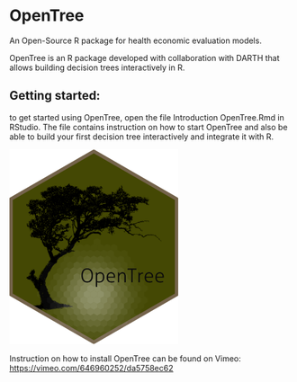 # OpenTree 
An Open-Source R package for health economic evaluation models. 

OpenTree is an R package developed with collaboration with DARTH that allows building decision trees interactively in R.  

## Getting started: 
to get started using OpenTree, open the file Introduction OpenTree.Rmd in RStudio. The file contains instruction on how to start OpenTree and also be able to build your first decision tree interactively and integrate it with R. 

<p align="left">
<img src = "openLogo.png" alt="foo" width="300">
</p> 

Instruction on how to install OpenTree can be found on Vimeo:
https://vimeo.com/646960252/da5758ec62


